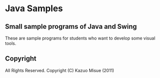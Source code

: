 # Java Samples

## Small sample programs of Java and Swing

These are sample programs for students who want to develop some visual tools. 

## Copyright

All Rights Reserved. Copyright (C) Kazuo Misue (2011)
